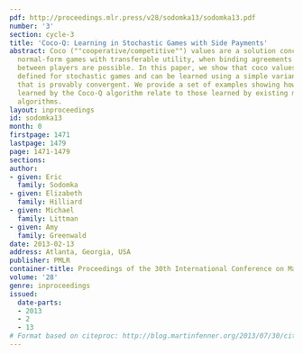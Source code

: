 ```yaml
---
pdf: http://proceedings.mlr.press/v28/sodomka13/sodomka13.pdf
number: '3'
section: cycle-3
title: 'Coco-Q: Learning in Stochastic Games with Side Payments'
abstract: Coco (""cooperative/competitive"") values are a solution concept for two-player
  normal-form games with transferable utility, when binding agreements and side payments
  between players are possible. In this paper, we show that coco values can also be
  defined for stochastic games and can be learned using a simple variant of Q-learning
  that is provably convergent. We provide a set of examples showing how the strategies
  learned by the Coco-Q algorithm relate to those learned by existing multiagent Q-learning
  algorithms.
layout: inproceedings
id: sodomka13
month: 0
firstpage: 1471
lastpage: 1479
page: 1471-1479
sections: 
author:
- given: Eric
  family: Sodomka
- given: Elizabeth
  family: Hilliard
- given: Michael
  family: Littman
- given: Amy
  family: Greenwald
date: 2013-02-13
address: Atlanta, Georgia, USA
publisher: PMLR
container-title: Proceedings of the 30th International Conference on Machine Learning
volume: '28'
genre: inproceedings
issued:
  date-parts:
  - 2013
  - 2
  - 13
# Format based on citeproc: http://blog.martinfenner.org/2013/07/30/citeproc-yaml-for-bibliographies/
---
```

